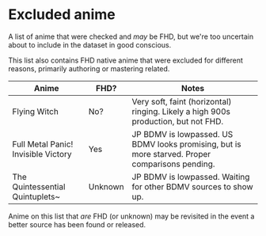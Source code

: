# Excluded anime

A list of anime that were checked
and _may_ be FHD,
but we're too uncertain about
to include in the dataset in good conscious.

This list also contains FHD native anime
that were excluded for different reasons,
primarily authoring or mastering related.

| Anime                               | FHD?    | Notes                                                                                           |
| ----------------------------------- | ------- | ----------------------------------------------------------------------------------------------- |
| Flying Witch                        | No?     | Very soft, faint (horizontal) ringing. Likely a high 900s production, but not FHD.              |
| Full Metal Panic! Invisible Victory | Yes     | JP BDMV is lowpassed. US BDMV looks promising, but is more starved. Proper comparisons pending. |
| The Quintessential Quintuplets~     | Unknown | JP BDMV is lowpassed. Waiting for other BDMV sources to show up.                                |

Anime on this list that _are_ FHD
(or unknown)
may be revisited
in the event a better source has been found
or released.
